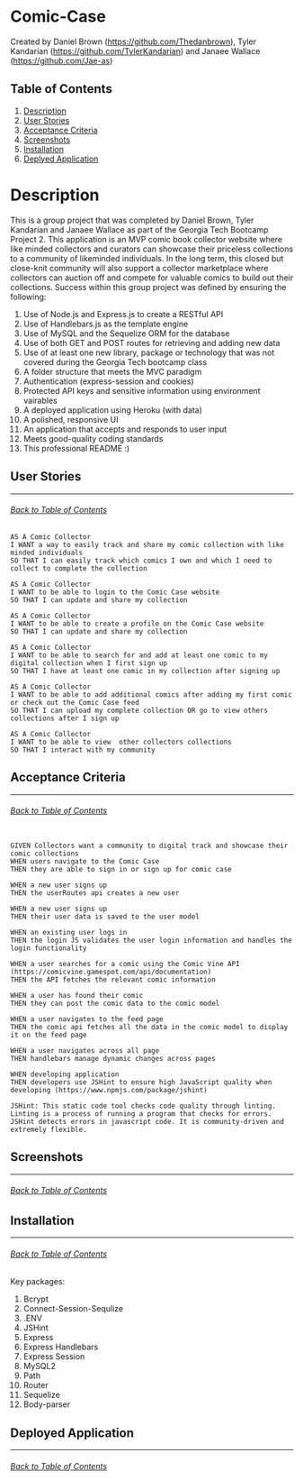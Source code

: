 # Comic-Case
Created by Daniel Brown (https://github.com/Thedanbrown), Tyler Kandarian (https://github.com/TylerKandarian) and Janaee Wallace (https://github.com/Jae-as)

## Table of Contents
1. [Description](#Description)
2. [User Stories](#User-Stories)
3. [Acceptance Criteria](#Acceptance-Criteria)
4. [Screenshots](#Screenshots)
5. [Installation](#Installation)
6. [Deplyed Application](#Deployed-Application)

# Description
This is a group project that was completed by Daniel Brown, Tyler Kandarian and Janaee Wallace as part of the Georgia Tech Bootcamp Project 2. This application is an MVP comic book collector website where like minded collectors and curators can showcase their priceless collections to a community of likeminded individuals. In the long term, this closed but close-knit community will also support a collector marketplace where collectors can auction off and compete for valuable comics to build out their collections. Success within this group project was defined by ensuring the following:
1. Use of Node.js and Express.js to create a RESTful API
2. Use of Handlebars.js as the template engine
3. Use of MySQL and the Sequelize ORM for the database
4. Use of both GET and POST routes for retrieving and adding new data
5. Use of at least one new library, package or technology that was not covered during the Georgia Tech bootcamp class
6. A folder structure that meets the MVC paradigm
7. Authentication (express-session and cookies)
8. Protected API keys and sensitive information using environment vairables
9. A deployed application using Heroku (with data)
10. A polished, responsive UI
11. An application that accepts and responds to user input
12. Meets good-quality coding standards
13. This professional README :) 

## User Stories
***
###### [Back to Table of Contents](#Table-of-Contents)
```
AS A Comic Collector
I WANT a way to easily track and share my comic collection with like minded individuals
SO THAT I can easily track which comics I own and which I need to collect to complete the collection

AS A Comic Collector
I WANT to be able to login to the Comic Case website
SO THAT I can update and share my collection

AS A Comic Collector
I WANT to be able to create a profile on the Comic Case website
SO THAT I can update and share my collection

AS A Comic Collector
I WANT to be able to search for and add at least one comic to my digital collection when I first sign up
SO THAT I have at least one comic in my collection after signing up

AS A Comic Collector
I WANT to be able to add additional comics after adding my first comic or check out the Comic Case feed
SO THAT I can upload my complete collection OR go to view others collections after I sign up

AS A Comic Collector
I WANT to be able to view  other collectors collections
SO THAT I interact with my community

```

## Acceptance Criteria
***
###### [Back to Table of Contents](#Table-of-Contents)
```

GIVEN Collectors want a community to digital track and showcase their comic collections
WHEN users navigate to the Comic Case
THEN they are able to sign in or sign up for comic case

WHEN a new user signs up
THEN the userRoutes api creates a new user

WHEN a new user signs up
THEN their user data is saved to the user model

WHEN an existing user logs in
THEN the login JS validates the user login information and handles the login functionality

WHEN a user searches for a comic using the Comic Vine API (https://comicvine.gamespot.com/api/documentation)
THEN the API fetches the relevant comic information

WHEN a user has found their comic
THEN they can post the comic data to the comic model

WHEN a user navigates to the feed page
THEN the comic api fetches all the data in the comic model to display it on the feed page

WHEN a user navigates across all page
THEN handlebars manage dynamic changes across pages

WHEN developing application
THEN developers use JSHint to ensure high JavaScript quality when developing (https://www.npmjs.com/package/jshint)

JSHint: This static code tool checks code quality through linting. Linting is a process of running a program that checks for errors. JSHint detects errors in javascript code. It is community-driven and extremely flexible.

```

## Screenshots
***
###### [Back to Table of Contents](#Table-of-Contents)

## Installation
***
###### [Back to Table of Contents](#Table-of-Contents)
Key packages:
1. Bcrypt
2. Connect-Session-Sequlize
3. .ENV
4. JSHint
5. Express
6. Express Handlebars
7. Express Session
8. MySQL2
9. Path
10. Router
11. Sequelize
12. Body-parser

## Deployed Application
***
###### [Back to Table of Contents](#Table-of-Contents)